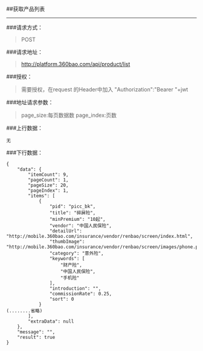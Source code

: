 ##获取产品列表

------------

###请求方式：
> POST

###请求地址：
> http://platform.360bao.com/api/product/list

###授权：
> 需要授权，在request 的Header中加入
"Authorization":"Bearer "+jwt

###地址请求参数：
> page_size:每页数据数
  page_index:页数

###上行数据：
```
无
```
###下行数据：
```
{
    "data": {
        "itemCount": 9,
        "pageCount": 1,
        "pageSize": 20,
        "pageIndex": 1,
        "items": [
            {
                "pid": "picc_bk",
                "title": "碎屏险",
                "minPremium": "10起",
                "vendor": "中国人民保险",
                "detailUrl": "http://mobile.360bao.com/insurance/vendor/renbao/screen/index.html",
                "thumbImage": "http://mobile.360bao.com/insurance/vendor/renbao/screen/images/phone.png",
                "category": "意外险",
                "keywords": [
                    "财产险",
                    "中国人民保险",
                    "手机险"
                ],
                "introduction": "",
                "commissionRate": 0.25,
                "sort": 0
            }
(........省略)
        ],
        "extraData": null
    },
    "message": "",
    "result": true
}
```
